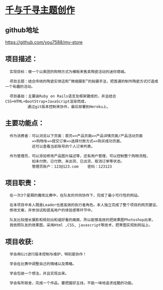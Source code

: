 # [千与千寻主题创作](https://spirited-away-ticket.herokuapp.com/)

## github地址

https://github.com/you7588/my-store

## 项目描述：

      实现目标：做一个以美团的购物方式为模板来售卖陶瓷活动的迷你商城。

      项目主题：结合传统的陶瓷实体店和“微缩摄影”的拍摄手法，把普通的制作陶瓷方式打造成一个有趣的活动。  

      项目基础：主要由Ruby on Rails语言及框架建成的，并且结合CSS+HTML+BootStrap+JavaScript渲染而成，
              通过git版本控制来协作，最后部署到Heroku上。

## 主要功能点：

      作为消费者：可以浏览以下页面：首页=>产品页面=>产品详情页面/产品活动页面
                =>购物车=>提交订单=>选择付款方式=>购买成功页面，
                还可以查看当前账号的个人订单列表。

      作为管理员，可以添加修改产品图片描述等，还有用户管理，可以控制整个购物流程，
                如未付款、已付款、未出货、已出货、取消订单等状态。
                管理员账户：123@123.com    密码：123123

## 项目职责：

      在一次3个星期的魔改比赛中，在队友的共同协作下，完成了最小可行性的网站。

      在本项目中本人既是Leader也是高效的执行者角色。本人独立完成了整个项目的网页建设，
      修改文案，并参测试和提高用户的体验感等环节中。

      队友比较擅长摄影和规划出和谐好看的画面，所以能够高效的把效果图Photoshop出来，
      我依照队友的效果图，采用Html ,CSS, javascript等技术，把草图实现到网站上。


## 项目收获:

      学会用Git进行版本控制与维护，特别是协作！

      学会在比赛中调整自己的情绪以及策略。

      学会包装一个想法，并且实现出来。

      学会有所取舍，完成一个作品，要把握好主线，不能一味地追求炫酷的功能。
